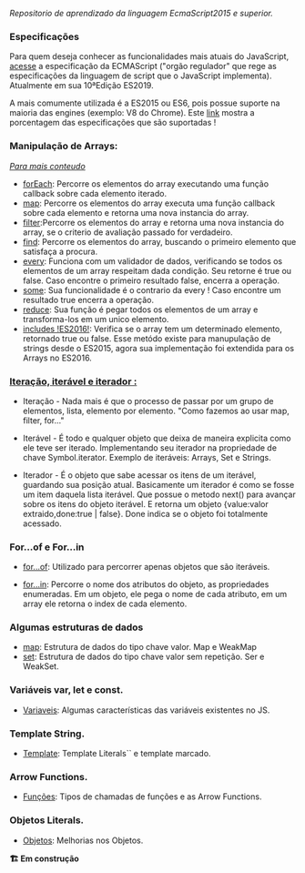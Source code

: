 _Repositorio de aprendizado da linguagem EcmaScript2015 e superior._


### Especificações

Para quem deseja conhecer as funcionalidades mais atuais do JavaScript, [acesse](http://ecma-international.org/ecma-262/10.0/index.html#Title) a especificação da ECMAScript ("orgão regulador" que rege as especificações da linguagem de script que o JavaScript implementa). Atualmente em sua 10ªEdição ES2019.

A mais comumente utilizada é a ES2015 ou ES6, pois possue suporte na maioria das engines (exemplo: V8 do Chrome). Este [link](https://kangax.github.io/compat-table/es6/) mostra a porcentagem das especificações que são suportadas !

### Manipulação de Arrays:

_[Para mais conteudo](https://developer.mozilla.org/pt-BR/docs/Web/JavaScript/Reference/Global_Objects/Array/prototype)_

-   [forEach](https://github.com/igorsteixeira94/learnjavascript/blob/master/arrays/forEach.js): Percorre os elementos do array executando uma função callback sobre cada elemento iterado.
-   [map](https://github.com/igorsteixeira94/learnjavascript/blob/master/arrays/map.js): Percorre os elementos do array executa uma função callback sobre cada elemento e retorna uma nova instancia do array.
-   [filter](https://github.com/igorsteixeira94/learnjavascript/blob/master/arrays/filter.js):Percorre os elementos do array e retorna uma nova instancia do array, se o criterio de avaliação passado for verdadeiro.
-   [find](https://github.com/igorsteixeira94/learnjavascript/blob/master/arrays/find.js): Percorre os elementos do array, buscando o primeiro elemento que satisfaça a procura.
-   [every](https://github.com/igorsteixeira94/learnjavascript/blob/master/arrays/every.js): Funciona com um validador de dados, verificando se todos os elementos de um array respeitam dada condição. Seu retorne é true ou false. Caso encontre o primeiro resultado false, encerra a operação.
-   [some](https://github.com/igorsteixeira94/learnjavascript/blob/master/arrays/some.js): Sua funcionalidade é o contrario da every ! Caso encontre um resultado true encerra a operação.
-   [reduce](https://github.com/igorsteixeira94/learnjavascript/blob/master/arrays/reduce.js): Sua função é pegar todos os elementos de um array e transforma-los em um unico elemento.
-   [includes !ES2016!](https://github.com/igorsteixeira94/learnjavascript/blob/master/arrays/reduce.js): Verifica se o array tem um determinado elemento, retornado true ou false. Esse metódo existe para manupulação de strings desde o ES2015, agora sua implementação foi extendida para os Arrays no ES2016.

### [Iteração, iterável e iterador :](https://github.com/igorsteixeira94/learnjavascript/blob/master/iteracoes/iteracao.js)

-   Iteração - Nada mais é que o processo de passar por um grupo de elementos, lista, elemento por elemento. "Como fazemos ao usar map, filter, for..."

*   Iterável - É todo e qualquer objeto que deixa de maneira explicita como ele teve ser iterado. Implementando seu iterador na propriedade de chave Symbol.iterator. Exemplo de iteráveis: Arrays, Set e Strings.

-   Iterador - É o objeto que sabe acessar os itens de um iterável, guardando sua posição atual. Basicamente um iterador é como se fosse um item daquela lista iterável. Que possue o metodo next() para avançar sobre os itens do objeto iterável. E retorna um objeto {value:valor extraido,done:true | false}. Done indica se o objeto foi totalmente acessado.

### For...of e For...in

-   [for...of](https://github.com/igorsteixeira94/learnjavascript/blob/master/iteracoes/forof.js): Utilizado para percorrer apenas objetos que são iteráveis.

-   [for...in](https://github.com/igorsteixeira94/learnjavascript/blob/master/iteracoes/forin.js): Percorre o nome dos atributos do objeto, as propriedades enumeradas. Em um objeto, ele pega o nome de cada atributo, em um array ele retorna o index de cada elemento.

### Algumas estruturas de dados
-   [map](https://github.com/igorsteixeira94/learnjavascript/blob/master/map/): Estrutura de dados do tipo chave valor. Map e WeakMap
-   [set](https://github.com/igorsteixeira94/learnjavascript/blob/master/set/): Estrutura de dados do tipo chave valor sem repetição. Ser e WeakSet.

### Variáveis var, let e const.
-   [Variaveis](https://github.com/igorsteixeira94/learnjavascript/blob/master/variaveis/): Algumas características das variáveis existentes no JS.

### Template String.
-   [Template](https://github.com/igorsteixeira94/learnjavascript/blob/master/templatestring/strings.js): Template Literals`` e template marcado.

### Arrow Functions.
-   [Funções](https://github.com/igorsteixeira94/learnjavascript/blob/master/arrowFunctions/funcoes.js): Tipos de chamadas de funções e as Arrow Functions.

### Objetos Literals.
-   [Objetos](https://github.com/igorsteixeira94/learnjavascript/blob/master/objetosliterais/obj.js): Melhorias nos Objetos.

**🏗️ Em construção**
